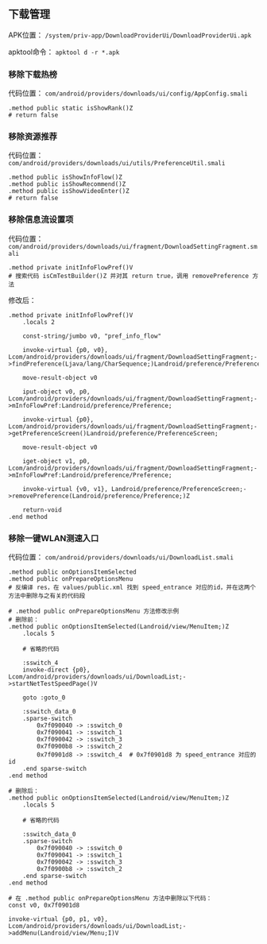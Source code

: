 ## 下载管理
APK位置： `/system/priv-app/DownloadProviderUi/DownloadProviderUi.apk`

apktool命令： `apktool d -r *.apk`

### 移除下载热榜
代码位置： `com/android/providers/downloads/ui/config/AppConfig.smali`
```
.method public static isShowRank()Z
# return false
```

### 移除资源推荐
代码位置： `com/android/providers/downloads/ui/utils/PreferenceUtil.smali`
```
.method public isShowInfoFlow()Z
.method public isShowRecommend()Z
.method public isShowVideoEnter()Z
# return false
```

### 移除信息流设置项
代码位置： `com/android/providers/downloads/ui/fragment/DownloadSettingFragment.smali`
```
.method private initInfoFlowPref()V
# 搜索代码 isCmTestBuilder()Z 并对其 return true，调用 removePreference 方法
```

修改后：
```
.method private initInfoFlowPref()V
    .locals 2

    const-string/jumbo v0, "pref_info_flow"

    invoke-virtual {p0, v0}, Lcom/android/providers/downloads/ui/fragment/DownloadSettingFragment;->findPreference(Ljava/lang/CharSequence;)Landroid/preference/Preference;

    move-result-object v0

    iput-object v0, p0, Lcom/android/providers/downloads/ui/fragment/DownloadSettingFragment;->mInfoFlowPref:Landroid/preference/Preference;

    invoke-virtual {p0}, Lcom/android/providers/downloads/ui/fragment/DownloadSettingFragment;->getPreferenceScreen()Landroid/preference/PreferenceScreen;

    move-result-object v0

    iget-object v1, p0, Lcom/android/providers/downloads/ui/fragment/DownloadSettingFragment;->mInfoFlowPref:Landroid/preference/Preference;

    invoke-virtual {v0, v1}, Landroid/preference/PreferenceScreen;->removePreference(Landroid/preference/Preference;)Z

    return-void
.end method
```

### 移除一键WLAN测速入口
代码位置： `com/android/providers/downloads/ui/DownloadList.smali`
```
.method public onOptionsItemSelected
.method public onPrepareOptionsMenu
# 反编译 res，在 values/public.xml 找到 speed_entrance 对应的id，并在这两个方法中删除与之有关的代码段

# .method public onPrepareOptionsMenu 方法修改示例
# 删除前：
.method public onOptionsItemSelected(Landroid/view/MenuItem;)Z
    .locals 5

    # 省略的代码

    :sswitch_4
    invoke-direct {p0}, Lcom/android/providers/downloads/ui/DownloadList;->startNetTestSpeedPage()V

    goto :goto_0

    :sswitch_data_0
    .sparse-switch
        0x7f090040 -> :sswitch_0
        0x7f090041 -> :sswitch_1
        0x7f090042 -> :sswitch_3
        0x7f0900b8 -> :sswitch_2
        0x7f0901d8 -> :sswitch_4  # 0x7f0901d8 为 speed_entrance 对应的id
    .end sparse-switch
.end method

# 删除后：
.method public onOptionsItemSelected(Landroid/view/MenuItem;)Z
    .locals 5

    # 省略的代码

    :sswitch_data_0
    .sparse-switch
        0x7f090040 -> :sswitch_0
        0x7f090041 -> :sswitch_1
        0x7f090042 -> :sswitch_3
        0x7f0900b8 -> :sswitch_2
    .end sparse-switch
.end method

# 在 .method public onPrepareOptionsMenu 方法中删除以下代码：
const v0, 0x7f0901d8

invoke-virtual {p0, p1, v0}, Lcom/android/providers/downloads/ui/DownloadList;->addMenu(Landroid/view/Menu;I)V
```
